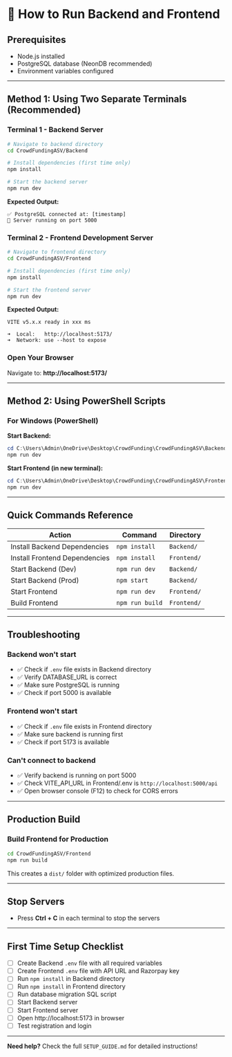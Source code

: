 # 🚀 How to Run Backend and Frontend

## Prerequisites
- Node.js installed
- PostgreSQL database (NeonDB recommended)
- Environment variables configured

---

## Method 1: Using Two Separate Terminals (Recommended)

### Terminal 1 - Backend Server

```bash
# Navigate to backend directory
cd CrowdFundingASV/Backend

# Install dependencies (first time only)
npm install

# Start the backend server
npm run dev
```

**Expected Output:**
```
✅ PostgreSQL connected at: [timestamp]
🚀 Server running on port 5000
```

### Terminal 2 - Frontend Development Server

```bash
# Navigate to frontend directory
cd CrowdFundingASV/Frontend

# Install dependencies (first time only)
npm install

# Start the frontend server
npm run dev
```

**Expected Output:**
```
VITE v5.x.x ready in xxx ms

➜  Local:   http://localhost:5173/
➜  Network: use --host to expose
```

### Open Your Browser
Navigate to: **http://localhost:5173/**

---

## Method 2: Using PowerShell Scripts

### For Windows (PowerShell)

**Start Backend:**
```powershell
cd C:\Users\Admin\OneDrive\Desktop\CrowdFunding\CrowdFundingASV\Backend
npm run dev
```

**Start Frontend (in new terminal):**
```powershell
cd C:\Users\Admin\OneDrive\Desktop\CrowdFunding\CrowdFundingASV\Frontend
npm run dev
```

---

## Quick Commands Reference

| Action | Command | Directory |
|--------|---------|-----------|
| Install Backend Dependencies | `npm install` | `Backend/` |
| Install Frontend Dependencies | `npm install` | `Frontend/` |
| Start Backend (Dev) | `npm run dev` | `Backend/` |
| Start Backend (Prod) | `npm start` | `Backend/` |
| Start Frontend | `npm run dev` | `Frontend/` |
| Build Frontend | `npm run build` | `Frontend/` |

---

## Troubleshooting

### Backend won't start
- ✅ Check if `.env` file exists in Backend directory
- ✅ Verify DATABASE_URL is correct
- ✅ Make sure PostgreSQL is running
- ✅ Check if port 5000 is available

### Frontend won't start
- ✅ Check if `.env` file exists in Frontend directory
- ✅ Make sure backend is running first
- ✅ Check if port 5173 is available

### Can't connect to backend
- ✅ Verify backend is running on port 5000
- ✅ Check VITE_API_URL in Frontend/.env is `http://localhost:5000/api`
- ✅ Open browser console (F12) to check for CORS errors

---

## Production Build

### Build Frontend for Production
```bash
cd CrowdFundingASV/Frontend
npm run build
```

This creates a `dist/` folder with optimized production files.

---

## Stop Servers

- Press **Ctrl + C** in each terminal to stop the servers

---

## First Time Setup Checklist

- [ ] Create Backend `.env` file with all required variables
- [ ] Create Frontend `.env` file with API URL and Razorpay key
- [ ] Run `npm install` in Backend directory
- [ ] Run `npm install` in Frontend directory
- [ ] Run database migration SQL script
- [ ] Start Backend server
- [ ] Start Frontend server
- [ ] Open http://localhost:5173 in browser
- [ ] Test registration and login

---

**Need help?** Check the full `SETUP_GUIDE.md` for detailed instructions!



